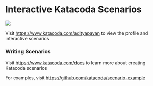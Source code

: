 # Interactive Katacoda Scenarios

[![](http://shields.katacoda.com/katacoda/adityapavan/count.svg)](https://www.katacoda.com/adityapavan "Get your profile on Katacoda.com")

Visit https://www.katacoda.com/adityapavan to view the profile and interactive scenarios

### Writing Scenarios
Visit https://www.katacoda.com/docs to learn more about creating Katacoda scenarios

For examples, visit https://github.com/katacoda/scenario-example
